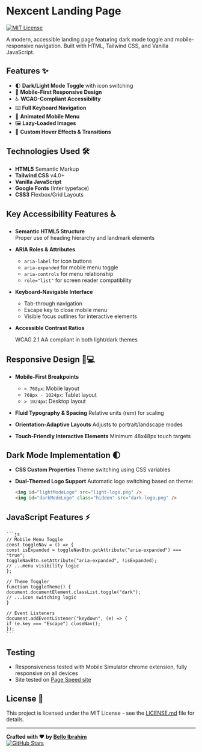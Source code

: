 # Nexcent Landing Page

[![MIT License](https://img.shields.io/badge/License-MIT-green.svg)](https://choosealicense.com/licenses/mit/)

A modern, accessible landing page featuring dark mode toggle and mobile-responsive navigation. Built with HTML, Tailwind CSS, and Vanilla JavaScript.

## Features ✨

- 🌓 **Dark/Light Mode Toggle** with icon switching
- 📱 **Mobile-First Responsive Design**
- ♿ **WCAG-Compliant Accessibility**
- ⌨️ **Full Keyboard Navigation**
- 🍔 **Animated Mobile Menu**
- 🖼️ **Lazy-Loaded Images**
- 🎨 **Custom Hover Effects & Transitions**

## Technologies Used 🛠️

- **HTML5** Semantic Markup
- **Tailwind CSS** v4.0+
- **Vanilla JavaScript**
- **Google Fonts** (Inter typeface)
- **CSS3** Flexbox/Grid Layouts

## Key Accessibility Features ♿

- **Semantic HTML5 Structure**  
  Proper use of heading hierarchy and landmark elements

- **ARIA Roles & Attributes**

  - `aria-label` for icon buttons
  - `aria-expanded` for mobile menu toggle
  - `aria-controls` for menu relationship
  - `role="list"` for screen reader compatibility

- **Keyboard-Navigable Interface**

  - Tab-through navigation
  - Escape key to close mobile menu
  - Visible focus outlines for interactive elements

- **Accessible Contrast Ratios**

  WCAG 2.1 AA compliant in both light/dark themes

## Responsive Design 📱💻

- **Mobile-First Breakpoints**

  - `< 768px`: Mobile layout
  - `768px - 1024px`: Tablet layout
  - `> 1024px`: Desktop layout

- **Fluid Typography & Spacing**
  Relative units (rem) for scaling

- **Orientation-Adaptive Layouts**
  Adjusts to portrait/landscape modes

- **Touch-Friendly Interactive Elements**
  Minimum 48x48px touch targets

## Dark Mode Implementation 🌓

- **CSS Custom Properties**
  Theme switching using CSS variables

- **Dual-Themed Logo Support**
  Automatic logo switching based on theme:

  ```html
  <img id="lightModeLogo" src="light-logo.png" />
  <img id="darkModeLogo" class="hidden" src="dark-logo.png" />
  ```

## JavaScript Features ⚡

    ```js
    // Mobile Menu Toggle
    const toggleNav = () => {
    const isExpanded = toggleNavBtn.getAttribute("aria-expanded") === "true";
    toggleNavBtn.setAttribute("aria-expanded", !isExpanded);
    // ...menu visibility logic
    };

    // Theme Toggler
    function toggleTheme() {
    document.documentElement.classList.toggle("dark");
    // ...icon switching logic
    }

    // Event Listeners
    document.addEventListener("keydown", (e) => {
    if (e.key === "Escape") closeNav();
    });
    ```

## Testing

- Responsiveness tested with Mobile Simulator chrome extension, fully responsive on all devices
- Site tested on [Page Speed site](https://pagespeed.web.dev/)

## License 📄

This project is licensed under the MIT License - see the [LICENSE.md](LICENSE.md) file for details.

---

**Crafted with ♥ by [Bello Ibrahim](https://github.com/repro123/)**  
[![GitHub Stars](https://img.shields.io/github/stars/repro123/nexcent-landing-page?style=social)](https://github.com/repro123/axia-project-2)
